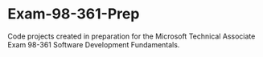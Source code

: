 # Exam-98-361-Prep
Code projects created in preparation for the Microsoft Technical Associate Exam 98-361 Software Development Fundamentals.
